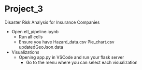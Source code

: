 # Project_3
Disaster Risk Analysis for Insurance Companies

- Open etl_pipeline.ipynb
  - Run all cells
  - Ensure you have Hazard_data.csv Pie_chart.csv updatedGeoJson.data
- Visualizations
  - Opening app.py in VSCode and run your flask server
    - Go to the menu where you can select each visualization 
